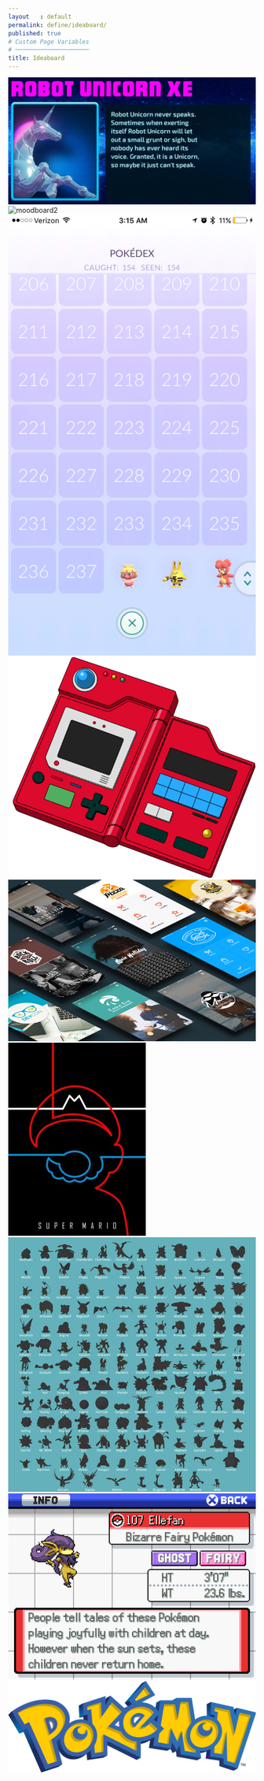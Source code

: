 ```yaml
---
layout   : default
permalink: define/ideaboard/
published: true
# Custom Page Variables
# ─────────────────────
title: Ideaboard
---
```


<img src="../../images/moodboard1.png" alt="moodboard1" class="images">
<img src="../../images/moodboard2.png" alt="moodboard2" class="images3">
<img src="../../images/moodboard3.png" alt="moodboard3" class="images3">
<img src="../../images/moodboard4.png" alt="moodboard4" class="images">
<img src="../../images/moodboard5.jpg" alt="moodboard5" class="images">
<img src="../../images/moodboard6.jpg" alt="moodboard6" class="images3">
<img src="../../images/moodboard7.jpg" alt="moodboard7" class="images">
<img src="../../images/moodboard8.png" alt="moodboard8" class="images">
<img src="../../images/moodboard9.png" alt="moodboard9" class="images">